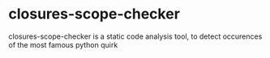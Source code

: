 # closures-scope-checker
closures-scope-checker is a static code analysis tool, to detect occurences of the most famous python quirk
